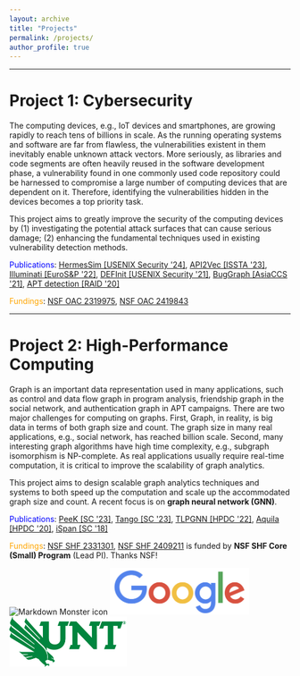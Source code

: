 ```yaml
---
layout: archive
title: "Projects"
permalink: /projects/
author_profile: true
---
```

---------------------------------

Project 1: Cybersecurity
===============================
The computing devices, e.g., IoT devices and smartphones, are growing rapidly to reach tens of billions in scale. As the running operating systems and software are far from flawless, the vulnerabilities existent in them inevitably enable unknown attack vectors. More seriously, as libraries and code segments are often heavily reused in the software development phase, a vulnerability found in one commonly used code repository could be harnessed to compromise a large number of computing devices that are dependent on it. Therefore, identifying the vulnerabilities hidden in the devices becomes a top priority task.

This project aims to greatly improve the security of the computing devices by
(1) investigating the potential attack surfaces that can cause serious damage;
(2) enhancing the fundamental techniques used in existing vulnerability detection methods.

<span style="color:blue">Publications</span>: [HermesSim [USENIX Security \'24]](./), [API2Vec [ISSTA \'23]](.), [Illuminati [EuroS&P \'22]](../files/22_EuroSP_Illuminati.pdf), [DEFInit [USENIX Security \'21]](https://www.usenix.org/conference/usenixsecurity21/presentation/ji), [BugGraph [AsiaCCS \'21]](../files/21_AsiaCCS_BugGraph.pdf), [APT detection [RAID \'20]](../files/20_RAID_lateral_movement.pdf)

<span style="color:orange">Fundings</span>: [NSF OAC 2319975](https://www.nsf.gov/awardsearch/showAward?AWD_ID=2319975&HistoricalAwards=false), [NSF OAC 2419843](https://www.nsf.gov/awardsearch/showAward?AWD_ID=2419843)

---------------------------------

Project 2: High-Performance Computing
==============================================

Graph is an important data representation used in many applications, such as control and data flow graph in program analysis, friendship graph in the social network, and authentication graph in APT campaigns. There are two major challenges for computing on graphs. First, Graph, in reality, is big data in terms of both graph size and count. The graph size in many real applications, e.g., social network, has reached billion scale. Second, many interesting graph algorithms have high time complexity, e.g., subgraph isomorphism is NP-complete. As real applications usually require real-time computation, it is critical to improve the scalability of graph analytics.

This project aims to design scalable graph analytics techniques and systems to both speed up the computation and scale up the accommodated graph size and count. A recent focus is on <strong> graph neural network (GNN)</strong>.

<span style="color:blue">Publications</span>: [PeeK [SC \'23]](.), [Tango [SC \'23]](.), [TLPGNN [HPDC \'22]](../files/22_hpdc_TLPGNN.pdf), [Aquila [HPDC \'20]](../files/20_HPDC_Aquila.pdf), [iSpan [SC \'18]](../files/18_SC_iSpan.pdf)

<span style="color:orange">Fundings</span>: [NSF SHF 2331301](https://www.nsf.gov/awardsearch/showAward?AWD_ID=2331301&HistoricalAwards=false), 
[NSF SHF 2409211](https://www.nsf.gov/awardsearch/showAward?AWD_ID=2409211&HistoricalAwards=false) is funded by <strong>NSF SHF Core (Small) Program</strong> (Lead PI). Thanks NSF!


<img src="../images/NSF_logo.png"
     alt="Markdown Monster icon"
     width="150"
     />
<img src="../images/Google-logo.png"
     alt="Markdown Monster icon"
     width="250"
     />
<img src="../images/unt_logo.png"
     alt="Markdown Monster icon"
     width="210"
     />

